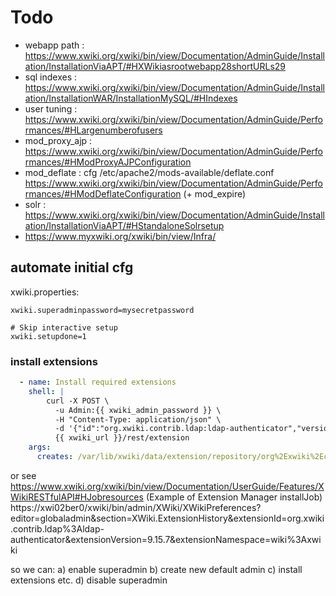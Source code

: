 # Todo

  * webapp path : https://www.xwiki.org/xwiki/bin/view/Documentation/AdminGuide/Installation/InstallationViaAPT/#HXWikiasrootwebapp28shortURLs29
  * sql indexes : https://www.xwiki.org/xwiki/bin/view/Documentation/AdminGuide/Installation/InstallationWAR/InstallationMySQL/#HIndexes
  * user tuning : https://www.xwiki.org/xwiki/bin/view/Documentation/AdminGuide/Performances/#HLargenumberofusers
  * mod_proxy_ajp : https://www.xwiki.org/xwiki/bin/view/Documentation/AdminGuide/Performances/#HModProxyAJPConfiguration
  * mod_deflate : cfg /etc/apache2/mods-available/deflate.conf https://www.xwiki.org/xwiki/bin/view/Documentation/AdminGuide/Performances/#HModDeflateConfiguration (+ mod_expire)
  * solr : https://www.xwiki.org/xwiki/bin/view/Documentation/AdminGuide/Installation/InstallationViaAPT/#HStandaloneSolrsetup
  * https://www.myxwiki.org/xwiki/bin/view/Infra/

## automate initial cfg

xwiki.properties:
```
xwiki.superadminpassword=mysecretpassword

# Skip interactive setup
xwiki.setupdone=1
```

### install extensions
```yaml
  - name: Install required extensions
    shell: |
        curl -X POST \
          -u Admin:{{ xwiki_admin_password }} \
          -H "Content-Type: application/json" \
          -d '{"id":"org.xwiki.contrib.ldap:ldap-authenticator","version":"latest"}' \
          {{ xwiki_url }}/rest/extension
    args:
      creates: /var/lib/xwiki/data/extension/repository/org%2Exwiki%2Econtrib%2Eldap%3Aldap-authenticator
```
or see https://www.xwiki.org/xwiki/bin/view/Documentation/UserGuide/Features/XWikiRESTfulAPI#HJobresources (Example of Extension Manager installJob)
https://xwi02ber0/xwiki/bin/admin/XWiki/XWikiPreferences?editor=globaladmin&section=XWiki.ExtensionHistory&extensionId=org.xwiki.contrib.ldap%3Aldap-authenticator&extensionVersion=9.15.7&extensionNamespace=wiki%3Axwiki

so we can:
a) enable superadmin
b) create new default admin
c) install extensions etc.
d) disable superadmin
